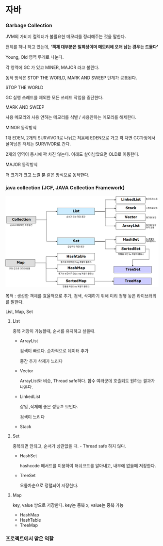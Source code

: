 # 자바

### Garbage Collection

JVM의 가비지 컬렉터가 불필요한 메모리를 정리해주는 것을 말한다.

전제를 하나 하고 있는데, **'객체 대부분은 일회성이며 메모리에 오래 남는 경우는 드물다'**

Young, Old 영역 두개로 나눈다.

각 영역에 GC 가 있고 MINER, MAJOR 라고 불린다.

동작 방식은 STOP THE WORLD, MARK AND SWEEP 단계가 공통된다.

STOP THE WORLD

GC 실행 쓰레드를 제외한 모든 쓰레드 작업을 중단한다.

MARK AND SWEEP

사용 메모리와 사용 안하는 메모리를 식별   /   사용안하는 메모리를 해제한다.

MINOR 동작방식

1개 EDEN, 2개의 SURVIVOR로 나뉘고 처음에 EDEN으로 가고 꽉 차면 GC과정에서 살아남은 객체는 SURVIVOR로 간다.

2개의 영역이 동시에 꽉 차진 않는다. 이래도 살아남았으면 OLD로 이동한다.

MAJOR 동작방식

더 크기가 크고 느릴 뿐 같은 방식으로 동작한다.





### java collection (JCF, JAVA Collection Framework)

![img](2021-10-14[자바].assets/99B88F3E5AC70FB419.png)

목적 : 생성한 객체를 효율적으로 추가, 검색, 삭제하기 위해 미리 정햏 놓은 라이브러리를 말한다.

List, Map, Set

1. List

   중복 저장이 가능할때, 순서를 유지하고 싶을때.

   - ArrayList

     검색이 빠르다. 순차적으로 데이터 추가

     중간 추가 삭제가 느리다

   - Vector

     ArrayList와 비슷, Thread safe하다. 함수 여러군데 호출되도 원하는 결과가 나온다.

   - LinkedList

     삽입 ,삭제에 좋은 성능ㄹ 보인다.

     검색이 느리다

   - Stack

2. Set

   중복되면 안되고, 순서가 상관없을 때. - Thread safe 하지 않다.

   - HashSet

     hashcode 메서드를 이용하여 해쉬코드를 알아내고, 내부에 없을때 저장한다.

   - TreeSet

     오름차순으로 정렬되어 저장한다.

3. Map

   key, value 쌍으로 저장한다. key는 중복 x, value는 중복 가능

   - HashMap
   - HashTable
   - TreeMap



### 프로젝트에서 맡은 역할

